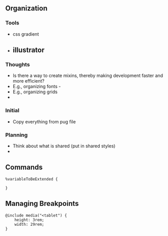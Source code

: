 ## Organization

### Tools

- css gradient
- ## illustrator

### Thoughts

- Is there a way to create mixins, thereby making development faster and more efficient?
- E.g., organizing fonts -
- E.g., organizing grids
-

### Initial

- Copy everything from pug file

### Planning

- Think about what is shared (put in shared styles)
-

## Commands

```
%variableToBeExtended {

}
```

## Managing Breakpoints

```
@include media("<tablet") {
    height: 3rem;
    width: 29rem;
}
```
